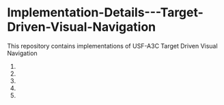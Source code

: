 # Implementation-Details---Target-Driven-Visual-Navigation
This repository contains implementations of USF-A3C Target Driven Visual Navigation

1. 

2. 

3.

4.

5.
